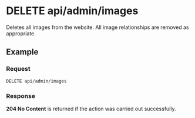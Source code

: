 # DELETE api/admin/images

Deletes all images from the website. All image relationships are removed as
appropriate.

## Example

### Request

`DELETE api/admin/images`

### Response

**204 No Content** is returned if the action was carried out successfully.
